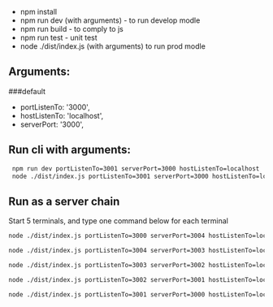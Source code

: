  - npm install
 - npm run dev (with arguments) - to run develop modle
 - npm run build - to comply to js
 - npm run test - unit test
 - node ./dist/index.js (with arguments) to run prod modle
 
 ## Arguments: 
 ###default 
   - portListenTo: '3000',
   - hostListenTo: 'localhost',
   - serverPort: '3000',

## Run cli with arguments:
```bash
 npm run dev portListenTo=3001 serverPort=3000 hostListenTo=localhost
 node ./dist/index.js portListenTo=3001 serverPort=3000 hostListenTo=localhost
```

## Run as a server chain
Start 5 terminals, and type one command below for each terminal

```bash
node ./dist/index.js portListenTo=3000 serverPort=3004 hostListenTo=localhost 
```
```bash
node ./dist/index.js portListenTo=3004 serverPort=3003 hostListenTo=localhost 
```
```bash
node ./dist/index.js portListenTo=3003 serverPort=3002 hostListenTo=localhost 
```
```bash
node ./dist/index.js portListenTo=3002 serverPort=3001 hostListenTo=localhost 
```
```bash
node ./dist/index.js portListenTo=3001 serverPort=3000 hostListenTo=localhost
```
